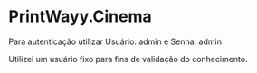# PrintWayy.Cinema

Para autenticação utilizar Usuário: admin e Senha: admin

Utilizei um usuário fixo para fins de validação do conhecimento.
